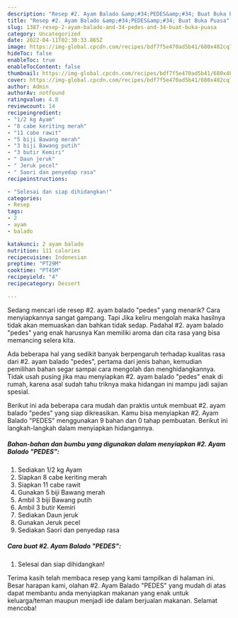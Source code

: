 ```yaml
---
description: "Resep #2. Ayam Balado &amp;#34;PEDES&amp;#34; Buat Buka Puasa"
title: "Resep #2. Ayam Balado &amp;#34;PEDES&amp;#34; Buat Buka Puasa"
slug: 1387-resep-2-ayam-balado-and-34-pedes-and-34-buat-buka-puasa
category: Uncategorized
date: 2022-04-11T02:30:33.865Z
image: https://img-global.cpcdn.com/recipes/bdf7f5e470ad5b41/680x482cq70/2-ayam-balado-pedes-foto-resep-utama.jpg
hideToc: false
enableToc: true
enableTocContent: false
thumbnail: https://img-global.cpcdn.com/recipes/bdf7f5e470ad5b41/680x482cq70/2-ayam-balado-pedes-foto-resep-utama.jpg
cover: https://img-global.cpcdn.com/recipes/bdf7f5e470ad5b41/680x482cq70/2-ayam-balado-pedes-foto-resep-utama.jpg
author: Admin
authorAv: notfound
ratingvalue: 4.8
reviewcount: 14
recipeingredient:
- "1/2 kg Ayam"
- "8 cabe keriting merah"
- "11 cabe rawit"
- "5 biji Bawang merah"
- "3 biji Bawang putih"
- "3 butir Kemiri"
- " Daun jeruk"
- " Jeruk pecel"
- " Saori dan penyedap rasa"
recipeinstructions:

- "Selesai dan siap dihidangkan!"
categories:
- Resep
tags:
- 2
- ayam
- balado

katakunci: 2 ayam balado 
nutrition: 111 calories
recipecuisine: Indonesian
preptime: "PT29M"
cooktime: "PT45M"
recipeyield: "4"
recipecategory: Dessert

---
```



Sedang mencari ide resep #2. ayam balado &#34;pedes&#34; yang menarik? Cara menyiapkannya sangat gampang. Tapi Jika keliru mengolah maka hasilnya tidak akan memuaskan dan bahkan tidak sedap. Padahal #2. ayam balado &#34;pedes&#34; yang enak harusnya Kan memiliki aroma dan cita rasa yang bisa memancing selera kita.




Ada beberapa hal yang sedikit banyak berpengaruh terhadap kualitas rasa dari #2. ayam balado &#34;pedes&#34;, pertama dari jenis bahan, kemudian pemilihan bahan segar sampai cara mengolah dan menghidangkannya. Tidak usah pusing jika mau menyiapkan #2. ayam balado &#34;pedes&#34; enak di rumah, karena asal sudah tahu triknya maka hidangan ini mampu jadi sajian spesial.


Berikut ini ada beberapa cara mudah dan praktis untuk membuat #2. ayam balado &#34;pedes&#34; yang siap dikreasikan. Kamu bisa menyiapkan #2. Ayam Balado &#34;PEDES&#34; menggunakan 9 bahan dan 0 tahap pembuatan. Berikut ini langkah-langkah dalam menyiapkan hidangannya.

<!--inarticleads1-->

##### Bahan-bahan dan bumbu yang digunakan dalam menyiapkan #2. Ayam Balado &#34;PEDES&#34;:

1. Sediakan 1/2 kg Ayam
1. Siapkan 8 cabe keriting merah
1. Siapkan 11 cabe rawit
1. Gunakan 5 biji Bawang merah
1. Ambil 3 biji Bawang putih
1. Ambil 3 butir Kemiri
1. Sediakan  Daun jeruk
1. Gunakan  Jeruk pecel
1. Sediakan  Saori dan penyedap rasa




<!--inarticleads2-->

##### Cara buat #2. Ayam Balado &#34;PEDES&#34;:


1. Selesai dan siap dihidangkan!



Terima kasih telah membaca resep yang kami tampilkan di halaman ini. Besar harapan kami, olahan #2. Ayam Balado &#34;PEDES&#34; yang mudah di atas dapat membantu anda menyiapkan makanan yang enak untuk keluarga/teman maupun menjadi ide dalam berjualan makanan. Selamat mencoba!
